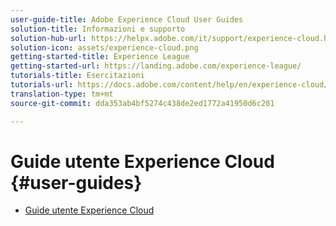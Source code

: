 ```yaml
---
user-guide-title: Adobe Experience Cloud User Guides
solution-title: Informazioni e supporto
solution-hub-url: https://helpx.adobe.com/it/support/experience-cloud.html
solution-icon: assets/experience-cloud.png
getting-started-title: Experience League
getting-started-url: https://landing.adobe.com/experience-league/
tutorials-title: Esercitazioni
tutorials-url: https://docs.adobe.com/content/help/en/experience-cloud/tutorials/home.html
translation-type: tm+mt
source-git-commit: dda353ab4bf5274c438de2ed1772a41950d6c201

---
```



# Guide utente Experience Cloud {#user-guides}

+ [Guide utente Experience Cloud](home.md)
